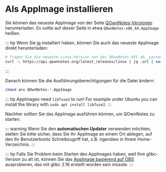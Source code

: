 # Als AppImage installieren

Sie können das neueste AppImage von der Seite [QOwnNotes-Versionen](https://github.com/pbek/QOwnNotes/releases) herunterladen. Es sollte auf dieser Seite in etwa `QOwnNotes-x86_64.AppImage` heißen.

::: tip
Wenn Sie [jq](https://stedolan.github.io/jq/) installiert haben, können Sie auch das neueste AppImage direkt herunterladen:

```bash
# fragen Sie die neueste Linux-Version von der QOwnNotes-API ab, parsen Sie die JSON nach der URL und laden Sie sie runter
curl -L https://api.qownnotes.org/latest_releases/linux | jq .url | xargs curl -Lo QOwnNotes-x86_64.AppImage
```

:::

Danach können Sie die Ausführungsberechtigungen für die Datei ändern:

```bash
chmod a+x QOwnNotes-*.AppImage
```

::: tip
AppImages need `libfuse2` to run! For example under Ubuntu you can install the library with `sudo apt install libfuse2`.
:::

Nachher sollten Sie das AppImage ausführen können, um QOwnNotes zu starten.

::: warning
Wenn Sie den **automatischen Updater** verwenden möchten, stellen Sie bitte sicher, dass Sie Ihr AppImage an einem Ort ablegen, auf den Ihr Benutzerkonto Schreibzugriff hat, z.B. irgendwo in Ihrem Home-Verzeichnis.
:::

::: tip
Falls Sie Problem beim Starten des AppImages haben, weil Ihre glibc-Version zu alt ist, können Sie das [AppImage basierend auf OBS](https://download.opensuse.org/repositories/home:/pbek:/QOwnNotes/AppImage/QOwnNotes-latest-x86_64.AppImage) ausprobieren, das mit glibc 2.16 erstellt worden sein müsste.
:::
